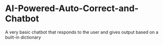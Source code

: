 # AI-Powered-Auto-Correct-and-Chatbot
A very basic chatbot that responds to the user and gives output based on a built-in dictionary
